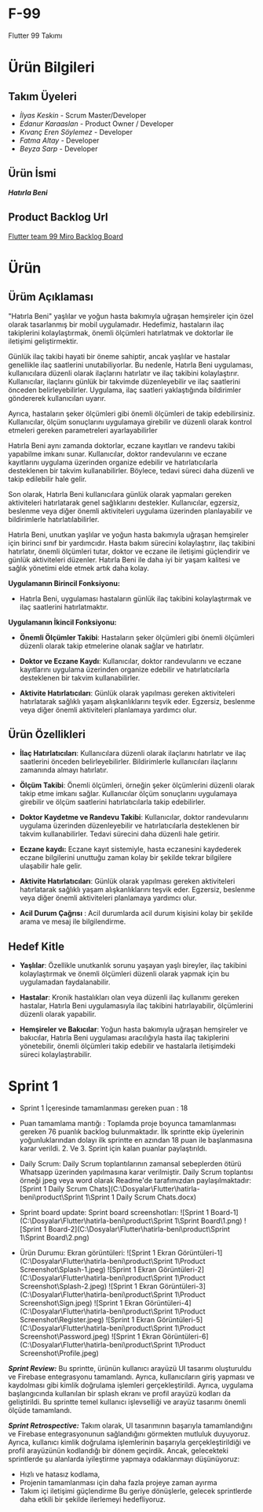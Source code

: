# F-99

Flutter 99 Takımı

# Ürün Bilgileri
## Takım Üyeleri

 - *İlyas Keskin* - Scrum Master/Developer
 - *Edanur Karaaslan* - Product Owner / Developer
 - *Kıvanç Eren Söylemez* - Developer
 - *Fatma Altay* - Developer
 - *Beyza Sarp* - Developer
 
 ## Ürün İsmi
 ***Hatırla Beni*** 

## Product Backlog Url
[Flutter team 99 Miro Backlog Board](https://miro.com/app/board/uXjVMAe9AsY=/)
 

# Ürün
## Ürüm Açıklaması
"Hatırla Beni" yaşlılar ve yoğun hasta bakımıyla uğraşan hemşireler için özel olarak tasarlanmış bir mobil uygulamadır. Hedefimiz, hastaların ilaç takiplerini kolaylaştırmak, önemli ölçümleri hatırlatmak ve doktorlar ile iletişimi geliştirmektir.

Günlük ilaç takibi hayati bir öneme sahiptir, ancak yaşlılar ve hastalar genellikle ilaç saatlerini unutabiliyorlar. Bu nedenle, Hatırla Beni uygulaması, kullanıcılara düzenli olarak ilaçlarını hatırlatır ve ilaç takibini kolaylaştırır. Kullanıcılar, ilaçlarını günlük bir takvimde düzenleyebilir ve ilaç saatlerini önceden belirleyebilirler. Uygulama, ilaç saatleri yaklaştığında bildirimler göndererek kullanıcıları uyarır.

Ayrıca, hastaların şeker ölçümleri gibi önemli ölçümleri de takip edebilirsiniz. Kullanıcılar, ölçüm sonuçlarını uygulamaya girebilir ve düzenli olarak kontrol etmeleri gereken parametreleri ayarlayabilirler

Hatırla Beni aynı zamanda doktorlar, eczane kayıtları ve randevu takibi yapabilme imkanı sunar. Kullanıcılar, doktor randevularını ve eczane kayıtlarını uygulama üzerinden organize edebilir ve hatırlatıcılarla desteklenen bir takvim kullanabilirler. Böylece, tedavi süreci daha düzenli ve takip edilebilir hale gelir.

Son olarak, Hatırla Beni kullanıcılara günlük olarak yapmaları gereken aktiviteleri hatırlatarak genel sağlıklarını destekler. Kullanıcılar, egzersiz, beslenme veya diğer önemli aktiviteleri uygulama üzerinden planlayabilir ve bildirimlerle hatırlatılabilirler.

Hatırla Beni, unutkan yaşlılar ve yoğun hasta bakımıyla uğraşan hemşireler için birinci sınıf bir yardımcıdır. Hasta bakım sürecini kolaylaştırır, ilaç takibini hatırlatır, önemli ölçümleri tutar, doktor ve eczane ile iletişimi güçlendirir ve günlük aktiviteleri düzenler. Hatırla Beni ile daha iyi bir yaşam kalitesi ve sağlık yönetimi elde etmek artık daha kolay.


**Uygulamanın Birincil Fonksiyonu:**

- Hatırla Beni, uygulaması hastaların günlük ilaç takibini kolaylaştırmak ve ilaç saatlerini hatırlatmaktır.

**Uygulamanın İkincil Fonksiyonu:**

- **Önemli Ölçümler Takibi**: Hastaların şeker ölçümleri gibi önemli ölçümleri düzenli olarak takip etmelerine olanak sağlar ve hatırlatır.

- **Doktor ve Eczane Kaydı**: Kullanıcılar, doktor randevularını ve eczane kayıtlarını uygulama üzerinden organize edebilir ve hatırlatıcılarla desteklenen bir takvim kullanabilirler.

- **Aktivite Hatırlatıcıları**: Günlük olarak yapılması gereken aktiviteleri hatırlatarak sağlıklı yaşam alışkanlıklarını teşvik eder. Egzersiz, beslenme veya diğer önemli aktiviteleri planlamaya yardımcı olur.

## Ürün Özellikleri

- **İlaç Hatırlatıcıları**: Kullanıcılara düzenli olarak ilaçlarını hatırlatır ve ilaç saatlerini önceden belirleyebilirler. Bildirimlerle kullanıcıları ilaçlarını zamanında almayı hatırlatır.

- **Ölçüm Takibi**: Önemli ölçümleri, örneğin şeker ölçümlerini düzenli olarak takip etme imkanı sağlar. Kullanıcılar ölçüm sonuçlarını uygulamaya girebilir ve ölçüm saatlerini hatırlatıcılarla takip edebilirler.

- **Doktor Kaydetme ve Randevu Takibi**: Kullanıcılar, doktor randevularını uygulama üzerinden düzenleyebilir ve hatırlatıcılarla desteklenen bir takvim kullanabilirler. Tedavi sürecini daha düzenli hale getirir.

- **Eczane kaydı:** Eczane kayıt sistemiyle, hasta eczanesini kaydederek eczane bilgilerini unuttuğu zaman kolay bir şekilde tekrar bilgilere ulaşabilir hale gelir.

- **Aktivite Hatırlatıcıları**: Günlük olarak yapılması gereken aktiviteleri hatırlatarak sağlıklı yaşam alışkanlıklarını teşvik eder. Egzersiz, beslenme veya diğer önemli aktiviteleri planlamaya yardımcı olur.

- **Acil Durum Çağrısı** : Acil durumlarda acil durum kişisini kolay bir şekilde arama ve mesaj ile bilgilendirme.

## Hedef Kitle

- **Yaşlılar**: Özellikle unutkanlık sorunu yaşayan yaşlı bireyler, ilaç takibini kolaylaştırmak ve önemli ölçümleri düzenli olarak yapmak için bu uygulamadan faydalanabilir.

- **Hastalar**: Kronik hastalıkları olan veya düzenli ilaç kullanımı gereken hastalar, Hatırla Beni uygulamasıyla ilaç takibini hatırlayabilir, ölçümlerini düzenli olarak yapabilir.

- **Hemşireler ve Bakıcılar**: Yoğun hasta bakımıyla uğraşan hemşireler ve bakıcılar, Hatırla Beni uygulaması aracılığıyla hasta ilaç takiplerini yönetebilir, önemli ölçümleri takip edebilir ve hastalarla iletişimdeki süreci kolaylaştırabilir.

# Sprint 1
- Sprint 1 İçeresinde tamamlanması gereken puan : 18

- Puan tamamlama mantığı : Toplamda proje boyunca tamamlanması gereken 76 puanlık backlog bulunmaktadır. İlk sprintte ekip üyelerinin yoğunluklarından dolayı ilk sprintte en azından 18 puan ile başlanmasına karar verildi. 2. Ve 3. Sprint için kalan puanlar paylaştırıldı.

- Daily Scrum: Daily Scrum toplantılarının zamansal sebeplerden ötürü Whatsapp üzerinden yapılmasına karar verilmiştir. Daily Scrum toplantısı örneği jpeg veya word olarak Readme'de tarafımızdan paylaşılmaktadır:[Sprint 1 Daily Scrum Chats](C:\Dosyalar\Flutter\hatirla-beni\product\Sprint 1\Sprint 1 Daily Scrum Chats.docx)
- Sprint board update: Sprint board screenshotları:
![Sprint 1 Board-1](C:\Dosyalar\Flutter\hatirla-beni\product\Sprint 1\Sprint Board\1.png)
![Sprint 1 Board-2](C:\Dosyalar\Flutter\hatirla-beni\product\Sprint 1\Sprint Board\2.png)

- Ürün Durumu: Ekran görüntüleri:
![Sprint 1 Ekran Görüntüleri-1](C:\Dosyalar\Flutter\hatirla-beni\product\Sprint 1\Product Screenshot\Splash-1.jpeg)
![Sprint 1 Ekran Görüntüleri-2](C:\Dosyalar\Flutter\hatirla-beni\product\Sprint 1\Product Screenshot\Splash-2.jpeg)
![Sprint 1 Ekran Görüntüleri-3](C:\Dosyalar\Flutter\hatirla-beni\product\Sprint 1\Product Screenshot\Sign.jpeg)
![Sprint 1 Ekran Görüntüleri-4](C:\Dosyalar\Flutter\hatirla-beni\product\Sprint 1\Product Screenshot\Register.jpeg)
![Sprint 1 Ekran Görüntüleri-5](C:\Dosyalar\Flutter\hatirla-beni\product\Sprint 1\Product Screenshot\Password.jpeg)
![Sprint 1 Ekran Görüntüleri-6](C:\Dosyalar\Flutter\hatirla-beni\product\Sprint 1\Product Screenshot\Profile.jpeg)

***Sprint Review:*** Bu sprintte, ürünün kullanıcı arayüzü UI tasarımı oluşturuldu ve Firebase entegrasyonu tamamlandı. Ayrıca, kullanıcıların giriş yapması ve kaydolması gibi kimlik doğrulama işlemleri gerçekleştirildi. Ayrıca, uygulama başlangıcında kullanılan bir splash ekranı ve profil arayüzü kodları da geliştirildi. Bu sprintte temel kullanıcı işlevselliği ve arayüz tasarımı önemli ölçüde tamamlandı.

***Sprint Retrospective:*** 
Takım olarak, UI tasarımının başarıyla tamamlandığını ve Firebase entegrasyonunun sağlandığını görmekten mutluluk duyuyoruz. Ayrıca, kullanıcı kimlik doğrulama işlemlerinin başarıyla gerçekleştirildiği ve profil arayüzünün kodlandığı bir dönem geçirdik. Ancak, gelecekteki sprintlerde şu alanlarda iyileştirme yapmaya odaklanmayı düşünüyoruz: 
- Hızlı ve hatasız kodlama,
- Projenin tamamlanması için daha fazla projeye zaman ayırma  
- Takım içi iletişimi güçlendirme 
Bu geriye dönüşlerle, gelecek sprintlerde daha etkili bir şekilde ilerlemeyi hedefliyoruz.








